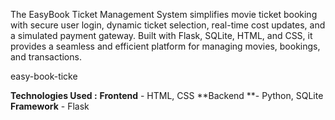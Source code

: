 The EasyBook Ticket Management System simplifies movie ticket booking with secure user login, dynamic ticket selection, real-time cost updates, and a simulated payment gateway. Built with Flask, SQLite, HTML, and CSS, it provides a seamless and efficient platform for managing movies, bookings, and transactions.

easy-book-ticke

**Technologies Used :**
**Frontend** - HTML, CSS
**Backend **- Python, SQLite
**Framework** - Flask 
